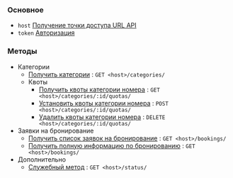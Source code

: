 ### Основное

* `host` [Получение точки доступа URL API](host.md)
* `token` [Авторизация](auth.md)

### Методы

* Категории
  * [Получить категории](api.method/category/get.md) : `GET <host>/categories/`
  * Квоты
    * [Получить квоты категории номера](api.method/category/quota/get.md) : `GET <host>/categories/:id/quotas/`
    * [Установить квоты категории номера](api.method/category/quota/post.md) : `POST <host>/categories/:id/quotas/`
    * [Удалить квоты категории номера](api.method/category/quota/delete.md) : `DELETE <host>/categories/:id/quotas/`
* Заявки на бронирование
  * [Получить список заявок на бронирование](api.method/booking/get_list.md) : `GET <host>/bookings/`
  * [Получить полную информацию по бронированию](api.method/booking/get_one.md) : `GET <host>/bookings/`
* Дополнительно
  * [Служебный метод](api.method/status.md) : `GET <host>/status/`



